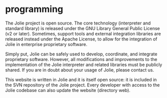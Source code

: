 # programming

The Jolie project is open source. The core technology (interpreter and standard library) is released under the GNU Library General Public License (v2 or later). Sometimes, support tools and external integration libraries are released instead under the Apache License, to allow for the integration of Jolie in enterprise proprietary software.

Simply put, Jolie can be safely used to develop, coordinate, and integrate proprietary software. However, all modifications and improvements to the implementation of the Jolie interpreter and related libraries must be publicly shared. If you are in doubt about your usage of Jolie, please contact us.

This website is written in Jolie and it is itself open source: it is included in the SVN repository of the Jolie project. Every developer with access to the Jolie codebase can also update the website (directory web).
